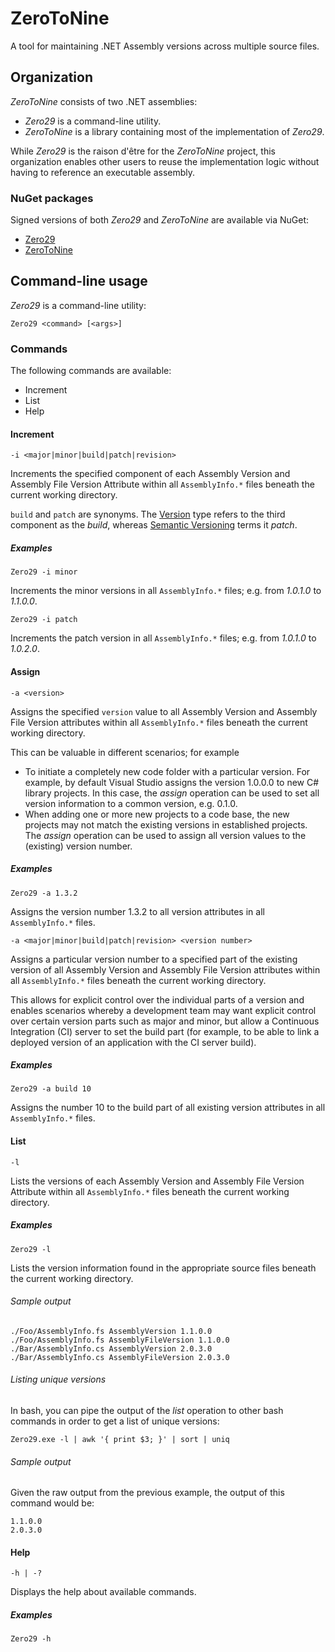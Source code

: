 # ZeroToNine

A tool for maintaining .NET Assembly versions across multiple source files.

## Organization

*ZeroToNine* consists of two .NET assemblies:

- *Zero29* is a command-line utility.
- *ZeroToNine* is a library containing most of the implementation of *Zero29*.

While *Zero29* is the raison d'être for the *ZeroToNine* project, this organization enables other users to reuse the implementation logic without having to reference an executable assembly.

### NuGet packages

Signed versions of both *Zero29* and *ZeroToNine* are available via NuGet:

- [Zero29](https://www.nuget.org/packages/Zero29)
- [ZeroToNine](https://www.nuget.org/packages/ZeroToNine) 

## Command-line usage

*Zero29* is a command-line utility:

```
Zero29 <command> [<args>]
```

### Commands

The following commands are available:

- Increment
- List
- Help

#### Increment 

```
-i <major|minor|build|patch|revision>
```

Increments the specified component of each Assembly Version and Assembly File Version Attribute within all `AssemblyInfo.*` files beneath the current working directory.

`build` and `patch` are synonyms. The [Version](http://msdn.microsoft.com/en-us/library/system.version.aspx) type refers to the third component as the *build*, whereas [Semantic Versioning](http://semver.org) terms it *patch*.

##### Examples

```
Zero29 -i minor
```

Increments the minor versions in all `AssemblyInfo.*` files; e.g. from *1.0.1.0* to *1.1.0.0*.

```
Zero29 -i patch
```

Increments the patch version in all `AssemblyInfo.*` files; e.g. from *1.0.1.0* to *1.0.2.0*.

#### Assign

```
-a <version>
```

Assigns the specified `version` value to all Assembly Version and Assembly File Version attributes within all `AssemblyInfo.*` files beneath the current working directory.

This can be valuable in different scenarios; for example

- To initiate a completely new code folder with a particular version. For example, by default Visual Studio assigns the version 1.0.0.0 to new C# library projects. In this case, the *assign* operation can be used to set all version information to a common version, e.g. 0.1.0.
- When adding one or more new projects to a code base, the new projects may not match the existing versions in established projects. The *assign* operation can be used to assign all version values to the (existing) version number.

##### Examples

```
Zero29 -a 1.3.2
```

Assigns the version number 1.3.2 to all version attributes in all `AssemblyInfo.*` files. 


```
-a <major|minor|build|patch|revision> <version number>
```

Assigns a particular version number to a specified part of the existing version of all Assembly Version and Assembly File Version attributes within all `AssemblyInfo.*` files beneath the current working directory.

This allows for explicit control over the individual parts of a version and enables scenarios whereby a development team may want explicit control over certain version parts such as major and minor, but allow a Continuous Integration (CI) server to set the build part (for example, to be able to link a deployed version of an application with the CI server build).

##### Examples

```
Zero29 -a build 10
```

Assigns the number 10 to the build part of all existing version attributes in all `AssemblyInfo.*` files. 


#### List

```
-l
```

Lists the versions of each Assembly Version and Assembly File Version Attribute within all `AssemblyInfo.*` files beneath the current working directory.

##### Examples

```
Zero29 -l
```

Lists the version information found in the appropriate source files beneath the current working directory.

###### Sample output

```
./Foo/AssemblyInfo.fs AssemblyVersion 1.1.0.0
./Foo/AssemblyInfo.fs AssemblyFileVersion 1.1.0.0
./Bar/AssemblyInfo.cs AssemblyVersion 2.0.3.0
./Bar/AssemblyInfo.cs AssemblyFileVersion 2.0.3.0
```

###### Listing unique versions

In bash, you can pipe the output of the *list* operation to other bash commands in order to get a list of unique versions:

```
Zero29.exe -l | awk '{ print $3; }' | sort | uniq
```

###### Sample output

Given the raw output from the previous example, the output of this command would be:

```
1.1.0.0
2.0.3.0
```

#### Help

```
-h | -?
```

Displays the help about available commands.

##### Examples

```
Zero29 -h
```
